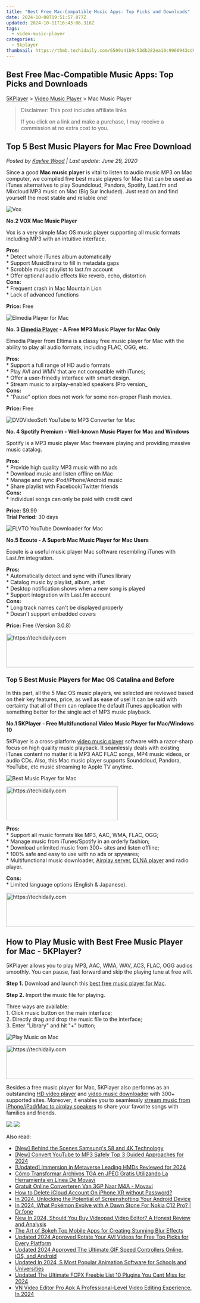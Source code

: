 ```yaml
---
title: "Best Free Mac-Compatible Music Apps: Top Picks and Downloads"
date: 2024-10-08T19:51:57.077Z
updated: 2024-10-11T16:43:06.316Z
tags:
  - video-music-player
categories:
  - 5kplayer
thumbnail: https://thmb.techidaily.com/6509a41b9c53db282ea10c9960943cd0bc0006742138202a2ce5d3d561a1baf2.jpg
---
```


## Best Free Mac-Compatible Music Apps: Top Picks and Downloads

[5KPlayer](https://tools.techidaily.com/5kplayer/products/) \> [Video Music Player](https://tools.techidaily.com/5kplayer/video-music-player/) \> Mac Music Player

>  Disclaimer: This post includes affiliate links
>
>  If you click on a link and make a purchase, I may receive a commission at no extra cost to you.
>

## Top 5 Best Music Players for Mac Free Download

 _Posted by [Kaylee Wood](https://www.quora.com/profile/Amanda-Hu-21) | Last update: June 29, 2020_

Since a good **Mac music player** is vital to listen to audio music MP3 on Mac computer, we compiled five best music players for Mac that can be used as iTunes alternatives to play Soundcloud, Pandora, Spotify, Last.fm and Mixcloud MP3 music on Mac (Big Sur included). Just read on and find yourself the most stable and reliable one! 

![Vox](https://www.5kplayer.com/video-music-player/img/vox-mac-icon.png) 

**No.2 VOX Mac Music Player**

Vox is a very simple Mac OS music player supporting all music formats including MP3 with an intuitive interface.

**Pros:**  
 \* Detect whole iTunes album automatically  
 \* Support MusicBrainz to fill in metadata gaps  
 \* Scrobble music playlist to last.fm account  
 \* Offer optional audio effects like reverb, echo, distortion  
**Cons:**   
 \* Frequent crash in Mac Mountain Lion  
 \* Lack of advanced functions 

**Price:** Free 

![Elmedia Player for Mac](https://www.5kplayer.com/video-music-player/img/elmedia-player.png) 

**No. 3 [Elmedia Player](https://itunes.apple.com/us/app/elmedia-video-player/id1044549675?mt=12) \- A Free MP3 Music Player for Mac Only**

Elmedia Player from Eltima is a classy free music player for Mac with the ability to play all audio formats, including FLAC, OGG, etc.

**Pros:**   
 \* Support a full range of HD audio formats  
 \* Play AVI and WMV that are not compatible with iTunes;   
 \* Offer a user-frinedly interface with smart design.  
 \* Stream music to airplay-enabled speakers (Pro version\_  
**Cons:**   
 \* "Pause" option does not work for some non-proper Flash movies.  

**Price:** Free

![DVDVideoSoft YouTube to MP3 Converter for Mac](https://www.5kplayer.com/video-music-player/../airplay/img/5k-music-streaming-sites-spotify-yxt-051801.jpg) 

**No. 4 Spotify Premium - Well-known Music Player for Mac and Windows**

Spotify is a MP3 music player Mac freeware playing and providing massive music catalog.

**Pros:**   
 \* Provide high quality MP3 music with no ads  
 \* Download music and listen offline on Mac  
 \* Manage and sync iPod/iPhone/Android music   
 \* Share playlist with Facebook/Twitter friends  
**Cons:**   
 \* Individual songs can only be paid with credit card

**Price:** $9.99  
**Trial Period:** 30 days

![FLVTO YouTube Downloader for Mac](https://www.5kplayer.com/video-music-player/img/ecoute-player-icon-0107.png) 

**No.5 Ecoute - A Superb Mac Music Player for Mac Users**

Ecoute is a useful music player Mac software resembling iTunes with Last.fm integration.

**Pros:**   
 \* Automatically detect and sync with iTunes library  
 \* Catalog music by playlist, album, artist  
 \* Desktop notification shows when a new song is played  
 \* Support integration with Last.fm account  
**Cons:**   
 \* Long track names can't be displayed properly  
 \* Doesn't support embedded covers

**Price:** Free (Version 3.0.8)

<!-- affiliate ads begin -->
<a href="https://appsumo.8odi.net/c/5597632/2082538/7443" target="_top" id="2082538">
  <img src="//a.impactradius-go.com/display-ad/7443-2082538" border="0" alt="https://techidaily.com" width="728" height="90"/>
</a>
<img height="0" width="0" src="https://appsumo.8odi.net/i/5597632/2082538/7443" style="position:absolute;visibility:hidden;" border="0" />
<!-- affiliate ads end -->

### Top 5 Best Music Players for Mac OS Catalina and Before

In this part, all the 5 Mac OS music players, we selected are reviewed based on their key features, price, as well as ease of use! It can be said with certainty that all of them can replace the default iTunes application with something better for the single act of MP3 music playback.

**No.1 5KPlayer - Free Multifunctional Video Music Player for Mac/Windows 10**

5KPlayer is a cross-platform [video music player](https://tools.techidaily.com/5kplayer/video-music-player/) software with a razor-sharp focus on high quality music playback. It seamlessly deals with existing iTunes content no matter it is MP3 AAC FLAC songs, MP4 music videos, or audio CDs. Also, this Mac music player supports Soundcloud, Pandora, YouTube, etc music streaming to Apple TV anytime.

![Best Music Player for Mac](https://www.5kplayer.com/video-music-player/img/fast-audio-player.jpg) 

<!-- affiliate ads begin -->
<a href="https://aligracehair.sjv.io/c/5597632/1934138/19272" target="_top" id="1934138">
  <img src="//a.impactradius-go.com/display-ad/19272-1934138" border="0" alt="https://techidaily.com" width="300" height="90"/>
</a>
<img height="0" width="0" src="https://aligracehair.sjv.io/i/5597632/1934138/19272" style="position:absolute;visibility:hidden;" border="0" />
<!-- affiliate ads end -->

**Pros:**   
 \* Support all music formats like MP3, AAC, WMA, FLAC, OGG;  
 \* Manage music from iTunes/Spotify in an orderly fashion;  
 \* Download unlimited music from 300+ sites and listen offline;  
 \* 100% safe and easy to use with no ads or spywares;  
 \* Multifunctional music downloader, [Airplay server](https://tools.techidaily.com/5kplayer/airplay/), [DLNA player](https://tools.techidaily.com/5kplayer/dlna/) and radio player.

**Cons:**  
 \* Limited language options (English & Japanese).

<!-- affiliate ads begin -->
<a href="https://aligracehair.sjv.io/c/5597632/2115937/19272" target="_top" id="2115937">
  <img src="//a.impactradius-go.com/display-ad/19272-2115937" border="0" alt="https://techidaily.com" width="728" height="90"/>
</a>
<img height="0" width="0" src="https://aligracehair.sjv.io/i/5597632/2115937/19272" style="position:absolute;visibility:hidden;" border="0" />
<!-- affiliate ads end -->

## How to Play Music with Best Free Music Player for Mac - 5KPlayer?

5KPlayer allows you to play MP3, AAC, WMA, WAV, AC3, FLAC, OGG audios smoothly. You can pause, fast forward and skip the playing tune at free will. 

**Step 1.** Download and launch this [best free music player for Mac](https://tools.techidaily.com/5kplayer/products/).

**Step 2.** Import the music file for playing.

Three ways are available:  
 1\. Click music button on the main interface;  
 2\. Directly drag and drop the music file to the interface;  
 3\. Enter "Library" and hit "+" button;

![Play Music on Mac](https://www.5kplayer.com/video-music-player/img/play-music-with-5kp-0106.jpg) 

<!-- affiliate ads begin -->
<a href="https://aligracehair.sjv.io/c/5597632/1938698/19272" target="_top" id="1938698">
  <img src="//a.impactradius-go.com/display-ad/19272-1938698" border="0" alt="https://techidaily.com" width="728" height="90"/>
</a>
<img height="0" width="0" src="https://aligracehair.sjv.io/i/5597632/1938698/19272" style="position:absolute;visibility:hidden;" border="0" />
<!-- affiliate ads end -->

Besides a free music player for Mac, 5KPlayer also performs as an outstanding [HD video player](https://tools.techidaily.com/5kplayer/video-music-player/) and [video music downloader](https://tools.techidaily.com/5kplayer/youtube-download/) with 300+ supported sites. Moreover, it enables you to seamlessly [stream music from iPhone/iPad/Mac to airplay speakers](https://tools.techidaily.com/5kplayer/airplay/) to share your favorite songs with families and friends. 

[![](https://www.5kplayer.com/video-music-player/../button/freedownbackmac.png)](https://tools.techidaily.com/5kplayer/products/) [![](https://www.5kplayer.com/video-music-player/../button/freedownwhitewin.png)](https://tools.techidaily.com/5kplayer/products/)

<ins class="adsbygoogle"
     style="display:block"
     data-ad-format="autorelaxed"
     data-ad-client="ca-pub-7571918770474297"
     data-ad-slot="1223367746"></ins>

<ins class="adsbygoogle"
     style="display:block"
     data-ad-client="ca-pub-7571918770474297"
     data-ad-slot="8358498916"
     data-ad-format="auto"
     data-full-width-responsive="true"></ins>

<span class="atpl-alsoreadstyle">Also read:</span>
<div><ul>
<li><a href="https://extra-hints.techidaily.com/new-behind-the-scenes-samsungs-s8-and-4k-technology/"><u>[New] Behind the Scenes Samsung's S8 and 4K Technology</u></a></li>
<li><a href="https://facebook-video-footage.techidaily.com/new-convert-youtube-to-mp3-safely-top-3-guided-approaches-for-2024/"><u>[New] Convert YouTube to MP3 Safely Top 3 Guided Approaches for 2024</u></a></li>
<li><a href="https://fox-helps.techidaily.com/updated-immersion-in-metaverse-leading-hmds-reviewed-for-2024/"><u>[Updated] Immersion in Metaverse Leading HMDs Reviewed for 2024</u></a></li>
<li><a href="https://tech-revival.techidaily.com/como-transformar-archivos-tga-en-jpeg-gratis-utilizando-la-herramienta-en-linea-de-movavi/"><u>Cómo Transformar Archivos TGA en JPEG Gratis Utilizando La Herramienta en Línea De Movavi</u></a></li>
<li><a href="https://win-lab.techidaily.com/gratuit-online-converteren-van-3gp-naar-m4a-movavi/"><u>Gratuit Online Converteren Van 3GP Naar M4A - Movavi</u></a></li>
<li><a href="https://apple-account.techidaily.com/how-to-delete-icloud-account-on-iphone-xr-without-password-by-drfone-ios/"><u>How to Delete iCloud Account On iPhone XR without Password?</u></a></li>
<li><a href="https://remote-screen-capture.techidaily.com/in-2024-unlocking-the-potential-of-screenshotting-your-android-device/"><u>In 2024, Unlocking the Potential of Screenshotting Your Android Device</u></a></li>
<li><a href="https://android-pokemon-go.techidaily.com/in-2024-what-pokemon-evolve-with-a-dawn-stone-for-nokia-c12-pro-drfone-by-drfone-virtual-android/"><u>In 2024, What Pokémon Evolve with A Dawn Stone For Nokia C12 Pro? | Dr.fone</u></a></li>
<li><a href="https://video-ai-editor.techidaily.com/new-in-2024-should-you-buy-videopad-video-editor-a-honest-review-and-analysis/"><u>New In 2024, Should You Buy Videopad Video Editor? A Honest Review and Analysis</u></a></li>
<li><a href="https://video-ai-editor.techidaily.com/the-art-of-bokeh-top-mobile-apps-for-creating-stunning-blur-effects/"><u>The Art of Bokeh Top Mobile Apps for Creating Stunning Blur Effects</u></a></li>
<li><a href="https://video-ai-editor.techidaily.com/updated-2024-approved-rotate-your-avi-videos-for-free-top-picks-for-every-platform/"><u>Updated 2024 Approved Rotate Your AVI Videos for Free Top Picks for Every Platform</u></a></li>
<li><a href="https://video-ai-editor.techidaily.com/updated-2024-approved-the-ultimate-gif-speed-controllers-online-ios-and-android/"><u>Updated 2024 Approved The Ultimate GIF Speed Controllers Online, iOS, and Android</u></a></li>
<li><a href="https://video-ai-editor.techidaily.com/updated-in-2024-s-most-popular-animation-software-for-schools-and-universities/"><u>Updated In 2024, S Most Popular Animation Software for Schools and Universities</u></a></li>
<li><a href="https://video-ai-editor.techidaily.com/updated-the-ultimate-fcpx-freebie-list-10-plugins-you-cant-miss-for-2024/"><u>Updated The Ultimate FCPX Freebie List 10 Plugins You Cant Miss for 2024</u></a></li>
<li><a href="https://video-ai-editor.techidaily.com/vn-video-editor-pro-apk-a-professional-level-video-editing-experience-in-2024/"><u>VN Video Editor Pro Apk A Professional-Level Video Editing Experience, In 2024</u></a></li>
</ul></div>

